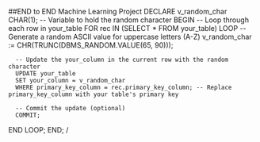 ##END to END Machine Learning Project
DECLARE
   v_random_char CHAR(1); -- Variable to hold the random character
BEGIN
   -- Loop through each row in your_table
   FOR rec IN (SELECT * FROM your_table) LOOP
      -- Generate a random ASCII value for uppercase letters (A-Z)
      v_random_char := CHR(TRUNC(DBMS_RANDOM.VALUE(65, 90)));

      -- Update the your_column in the current row with the random character
      UPDATE your_table
      SET your_column = v_random_char
      WHERE primary_key_column = rec.primary_key_column; -- Replace primary_key_column with your table's primary key

      -- Commit the update (optional)
      COMMIT;
   END LOOP;
END;
/
